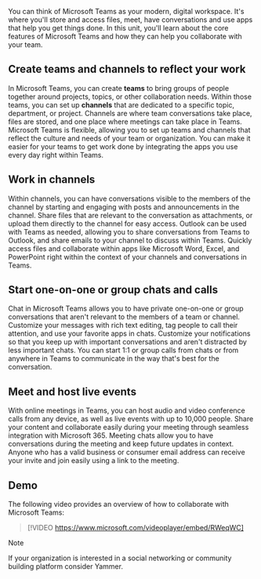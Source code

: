 You can think of Microsoft Teams as your modern, digital workspace. It's where you'll store and access files, meet, have conversations and use apps that help you get things done. In this unit, you'll learn about the core features of Microsoft Teams and how they can help you collaborate with your team.

## Create teams and channels to reflect your work

In Microsoft Teams, you can create **teams** to bring groups of people together around projects, topics, or other collaboration needs. Within those teams, you can set up **channels** that are dedicated to a specific topic, department, or project. Channels are where team conversations take place, files are stored, and one place where meetings can take place in Teams. Microsoft Teams is flexible, allowing you to set up teams and channels that reflect the culture and needs of your team or organization. You can make it easier for your teams to get work done by integrating the apps you use every day right within Teams.

## Work in channels

Within channels, you can have conversations visible to the members of the channel by starting and engaging with posts and announcements in the channel. Share files that are relevant to the conversation as attachments, or upload them directly to the channel for easy access. Outlook can be used with Teams as needed, allowing you to share conversations from Teams to Outlook, and share emails to your channel to discuss within Teams. Quickly access files and collaborate within apps like Microsoft Word, Excel, and PowerPoint right within the context of your channels and conversations in Teams.

## Start one-on-one or group chats and calls

Chat in Microsoft Teams allows you to have private one-on-one or group conversations that aren't relevant to the members of a team or channel. Customize your messages with rich text editing, tag people to call their attention, and use your favorite apps in chats. Customize your notifications so that you keep up with important conversations and aren't distracted by less important chats. You can start 1:1 or group calls from chats or from anywhere in Teams to communicate in the way that's best for the conversation.

## Meet and host live events

With online meetings in Teams, you can host audio and video conference calls from any device, as well as live events with up to 10,000 people. Share your content and collaborate easily during your meeting through seamless integration with Microsoft 365. Meeting chats allow you to have conversations during the meeting and keep future updates in context. Anyone who has a valid business or consumer email address can receive your invite and join easily using a link to the meeting.

## Demo

The following video provides an overview of how to collaborate with Microsoft Teams:

> [!VIDEO https://www.microsoft.com/videoplayer/embed/RWeqWC]

> [!NOTE]
> If your organization is interested in a social networking or community building platform consider Yammer.
